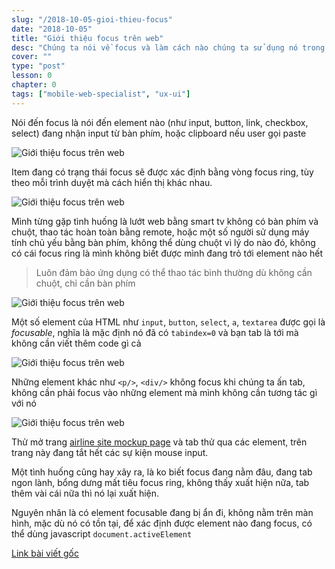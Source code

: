 ```yaml
---
slug: "/2018-10-05-gioi-thieu-focus"
date: "2018-10-05"
title: "Giới thiệu focus trên web"
desc: "Chúng ta nói về focus và làm cách nào chúng ta sử dụng nó trong ứng dụng web, bạn nào quan tâm accessibility thì phải biết cái này, đặt biệt mấy chế designer hay kêu bỏ focus ring"
cover: ""
type: "post"
lesson: 0
chapter: 0
tags: ["mobile-web-specialist", "ux-ui"]
---
```


Nói đến focus là nói đến element nào (như input, button, link, checkbox, select) đang nhận input từ bàn phím, hoặc clipboard nếu user gọi paste

![Giới thiệu focus trên web](https://developers.google.com/web/fundamentals/accessibility/focus/imgs/keyboard-focus.png)

Item đang có trạng thái focus sẽ được xác định bằng vòng focus ring, tùy theo mỗi trình duyệt mà cách hiển thị khác nhau.

![Giới thiệu focus trên web](https://developers.google.com/web/fundamentals/accessibility/focus/imgs/sign-up.png)

Mình từng gặp tình huống là lướt web bằng smart tv không có bàn phím và chuột, thao tác hoàn toàn bằng remote, hoặc một số người sử dụng máy tính chủ yếu bằng bàn phím, không thể dùng chuột vì lý do nào đó, không có cái focus ring là mình không biết được mình đang trỏ tới element nào hết

> Luôn đảm bảo ứng dụng có thể thao tác bình thường dù không cần chuột, chỉ cần bàn phím

![Giới thiệu focus trên web](https://developers.google.com/web/fundamentals/accessibility/focus/imgs/system-prefs2.png)


Một số element của HTML như `input`, `button`, `select`, `a`, `textarea` được gọi là *focusable*, nghĩa là mặc định nó đã có `tabindex=0` và bạn tab là tới mà không cần viết thêm code gì cả 

![Giới thiệu focus trên web](https://developers.google.com/web/fundamentals/accessibility/focus/imgs/implicitly-focused.png)

Những element khác như `<p/>`, `<div/>` không focus khi chúng ta ấn tab, không cần phải focus vào những element mà mình không cần tương tác gì với nó

![Giới thiệu focus trên web](https://developers.google.com/web/fundamentals/accessibility/focus/imgs/not-all-elements.png)

Thử mở trang [airline site mockup page](http://udacity.github.io/ud891/lesson2-focus/01-basic-form/) và tab thử qua các element, trên trang này đang tắt hết các sự kiện mouse input.

Một tình huống cũng hay xãy ra, là ko biết focus đang nằm đâu, đang tab ngon lành, bổng dưng mất tiêu focus ring, không thấy xuất hiện nữa, tab thêm vài cái nữa thì nó lại xuất hiện.

Nguyên nhân là có element focusable đang bị ẩn đi, không nằm trên màn hình, mặc dù nó có tồn tại, để xác định được element nào đang focus, có thể dùng javascript `document.activeElement`

[Link bài viết gốc](https://developers.google.com/web/fundamentals/accessibility/focus/)